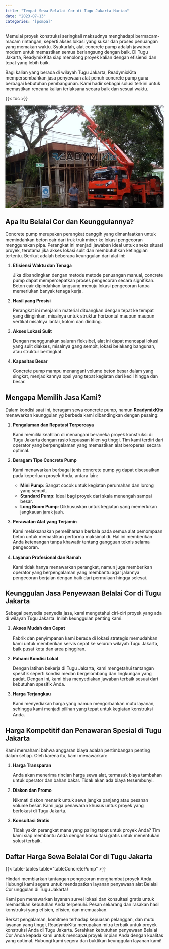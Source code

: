 ```yaml
---
title: "Tempat Sewa Belalai Cor di Tugu Jakarta Harian"
date: "2023-07-13"
categories: "[pompa]"
---
```


Memulai proyek konstruksi seringkali maksudnya menghadapi bermacam-macam rintangan, seperti akses lokasi yang sukar dan proses penuangan yang memakan waktu. Syukurlah, alat concrete pump adalah jawaban modern untuk memastikan semua berlangsung dengan baik. Di Tugu Jakarta, ReadymixKita siap menolong proyek kalian dengan efisiensi dan tepat yang lebih baik.

Bagi kalian yang berada di wilayah Tugu Jakarta, ReadymixKita mempersembahkan jasa penyewaan alat penuh concrete pump guna berbagai kebutuhan pembangunan. Kami hadir sebagai solusi terkini untuk memastikan rencana kalian terlaksana secara baik dan sesuai waktu.

{{< toc >}}

![Tempat Sewa Belalai Cor di Tugu Jakarta Harian](/images/pompa/sewa-pompa-17.jpg)

## Apa Itu Belalai Cor dan Keunggulannya?

Concrete pump merupakan perangkat canggih yang dimanfaatkan untuk memindahkan beton cair dari truk truk mixer ke lokasi pengecoran menggunakan pipa. Perangkat ini menjadi jawaban ideal untuk aneka situasi proyek, terutama jika akses lokasi sulit dan membutuhkan ketinggian tertentu. Berikut adalah beberapa keunggulan dari alat ini:

1. **Efisiensi Waktu dan Tenaga**

   Jika dibandingkan dengan metode metode penuangan manual, concrete pump dapat mempercepatkan proses pengecoran secara signifikan. Beton cair dipindahkan langsung menuju lokasi pengecoran tanpa memerlukan banyak tenaga kerja.

2. **Hasil yang Presisi**

   Perangkat ini menjamin material dituangkan dengan tepat ke tempat yang diinginkan, misalnya untuk struktur horizontal maupun maupun vertikal misalnya lantai, kolom dan dinding.

3. **Akses Lokasi Sulit**

   Dengan menggunakan saluran fleksibel, alat ini dapat mencapai lokasi yang sulit diakses, misalnya gang sempit, lokasi belakang bangunan, atau struktur bertingkat.

4. **Kapasitas Besar**

   Concrete pump mampu menangani volume beton besar dalam yang singkat, menjadikannya opsi yang tepat kegiatan dari kecil hingga dan besar.

## Mengapa Memilih Jasa Kami?

Dalam kondisi saat ini, beragam sewa concrete pump, namun **ReadymixKita** menawarkan keunggulan yg berbeda kami dibandingkan dengan pesaing:

1. **Pengalaman dan Reputasi Terpercaya**

   Kami memiliki keahlian di menangani beraneka proyek konstruksi di Tugu Jakarta dengan rasio kepuasan klien yg tinggi. Tim kami terdiri dari operator yang berpengalaman yang memastikan alat beroperasi secara optimal.

2. **Beragam Tipe Concrete Pump**

   Kami menawarkan berbagai jenis concrete pump yg dapat disesuaikan pada keperluan proyek Anda, antara lain:
   - **Mini Pump**: Sangat cocok untuk kegiatan perumahan dan lorong yang sempit.
   - **Standard Pump**: Ideal bagi proyek dari skala menengah sampai besar.
   - **Long Boom Pump**: Dikhususkan untuk kegiatan yang memerlukan jangkauan jarak jauh.

3. **Perawatan Alat yang Terjamin**

   Kami melaksanakan pemeliharaan berkala pada semua alat pemompaan beton untuk memastikan performa maksimal di. Hal ini memberikan Anda ketenangan tanpa khawatir tentang gangguan teknis selama pengecoran.

4. **Layanan Profesional dan Ramah**

   Kami tidak hanya menawarkan perangkat, namun juga memberikan operator yang berpengalaman yang membantu agar jalannya pengecoran berjalan dengan baik dari permulaan hingga selesai.

## Keunggulan Jasa Penyewaan Belalai Cor di Tugu Jakarta

Sebagai penyedia penyedia jasa, kami mengetahui ciri-ciri proyek yang ada di wilayah Tugu Jakarta. Inilah keunggulan penting kami:

1. **Akses Mudah dan Cepat**

   Fabrik dan penyimpanan kami berada di lokasi strategis memudahkan kami untuk memberikan servis cepat ke seluruh wilayah Tugu Jakarta, baik pusat kota dan area pinggiran.

2. **Pahami Kondisi Lokal**

   Dengan latihan bekerja di Tugu Jakarta, kami mengetahui tantangan spesifik seperti kondisi medan bergelombang dan lingkungan yang padat. Dengan ini, kami bisa menyediakan jawaban terbaik sesuai dari kebutuhan spesifik Anda.

3. **Harga Terjangkau**

   Kami menyediakan harga yang namun mengorbankan mutu layanan, sehingga kami menjadi pilihan yang tepat untuk kegiatan konstruksi Anda.

## Harga Kompetitif dan Penawaran Spesial di Tugu Jakarta

Kami memahami bahwa anggaran biaya adalah pertimbangan penting dalam setiap. Oleh karena itu, kami menawarkan:

1. **Harga Transparan**

   Anda akan menerima rincian harga sewa alat, termasuk biaya tambahan untuk operator dan bahan bakar. Tidak akan ada biaya tersembunyi.

2. **Diskon dan Promo**

   Nikmati diskon menarik untuk sewa jangka panjang atau pesanan volume besar. Kami juga penawaran khusus untuk proyek yang berlokasi di Tugu Jakarta.

3. **Konsultasi Gratis**

   Tidak yakin perangkat mana yang paling tepat untuk proyek Anda? Tim kami siap membantu Anda dengan konsultasi gratis untuk menentukan solusi terbaik.

## Daftar Harga Sewa Belalai Cor di Tugu Jakarta

{{< table-tables table="tableConcretePump" >}}

Hindari membiarkan tantangan pengecoran menghambat proyek Anda. Hubungi kami segera untuk mendapatkan layanan penyewaan alat Belalai Cor unggulan di Tugu Jakarta!

Kami pun menawarkan layanan survei lokasi dan konsultasi gratis untuk memastikan kebutuhan Anda terpenuhi. Pesan sekarang dan rasakan hasil konstruksi yang efisien, efisien, dan memuaskan.

Berkat pengalaman, komitmen terhadap kepuasan pelanggan, dan mutu layanan yang tinggi, ReadymixKita merupakan mitra terbaik untuk proyek konstruksi Anda di Tugu Jakarta. Serahkan kebutuhan penyewaan Belalai Cor Anda kepada kami untuk mencapai proyek impian Anda dengan kualitas yang optimal. Hubungi kami segera dan buktikan keunggulan layanan kami!
